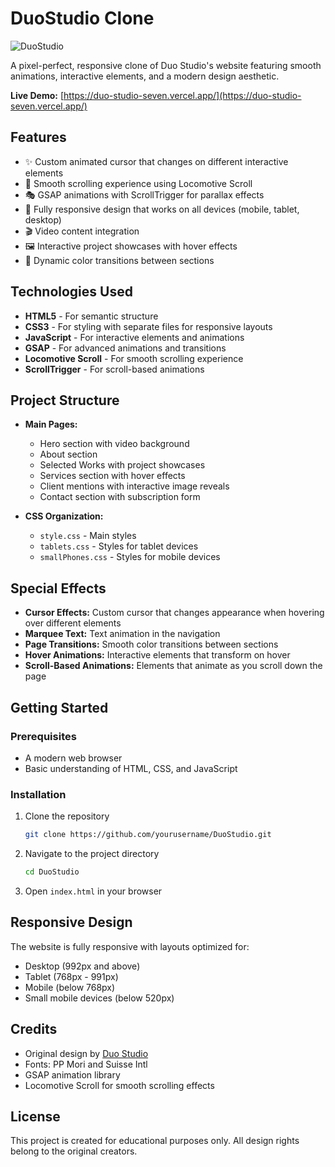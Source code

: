 # DuoStudio Clone

![DuoStudio](https://d33wubrfki0l68.cloudfront.net/439bf938233c24af021ffe6d206cd42f546e1143/ff4ed/assets/logo.svg)

A pixel-perfect, responsive clone of Duo Studio's website featuring smooth animations, interactive elements, and a modern design aesthetic.

**Live Demo:** [https://duo-studio-seven.vercel.app/](https://duo-studio-seven.vercel.app/)

## Features

- ✨ Custom animated cursor that changes on different interactive elements
- 🌊 Smooth scrolling experience using Locomotive Scroll
- 🎭 GSAP animations with ScrollTrigger for parallax effects
- 📱 Fully responsive design that works on all devices (mobile, tablet, desktop)
- 🎬 Video content integration
- 🖼️ Interactive project showcases with hover effects
- 🌈 Dynamic color transitions between sections

## Technologies Used

- **HTML5** - For semantic structure
- **CSS3** - For styling with separate files for responsive layouts
- **JavaScript** - For interactive elements and animations
- **GSAP** - For advanced animations and transitions
- **Locomotive Scroll** - For smooth scrolling experience
- **ScrollTrigger** - For scroll-based animations

## Project Structure

- **Main Pages:**
  - Hero section with video background
  - About section
  - Selected Works with project showcases
  - Services section with hover effects
  - Client mentions with interactive image reveals
  - Contact section with subscription form

- **CSS Organization:**
  - `style.css` - Main styles
  - `tablets.css` - Styles for tablet devices
  - `smallPhones.css` - Styles for mobile devices

## Special Effects

- **Cursor Effects:** Custom cursor that changes appearance when hovering over different elements
- **Marquee Text:** Text animation in the navigation
- **Page Transitions:** Smooth color transitions between sections
- **Hover Animations:** Interactive elements that transform on hover
- **Scroll-Based Animations:** Elements that animate as you scroll down the page

## Getting Started

### Prerequisites

- A modern web browser
- Basic understanding of HTML, CSS, and JavaScript

### Installation

1. Clone the repository

   ```bash
   git clone https://github.com/yourusername/DuoStudio.git
   ```

2. Navigate to the project directory

   ```bash
   cd DuoStudio
   ```

3. Open `index.html` in your browser

## Responsive Design

The website is fully responsive with layouts optimized for:

- Desktop (992px and above)
- Tablet (768px - 991px)
- Mobile (below 768px)
- Small mobile devices (below 520px)

## Credits

- Original design by [Duo Studio](https://duo-studio.co/)
- Fonts: PP Mori and Suisse Intl
- GSAP animation library
- Locomotive Scroll for smooth scrolling effects

## License

This project is created for educational purposes only. All design rights belong to the original creators.
